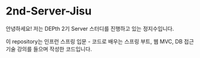# 2nd-Server-Jisu
안녕하세요! 저는 DEPth 2기 Server 스터디를 진행하고 있는 정지수입니다.

이 repository는 인프런 스프링 입문 - 코드로 배우는 스프링 부트, 웹 MVC, DB 접근 기술 강의를 들으며 작성한 코드입니다.

